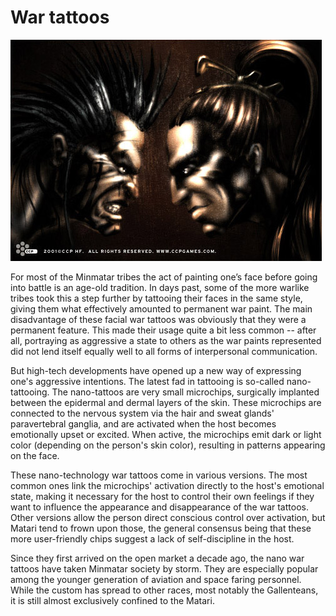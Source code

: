 # War tattoos

![War tattoos](../images/war.jpg)

For most of the Minmatar tribes the act of painting one’s face before going into
battle is an age-old tradition. In days past, some of the more warlike tribes
took this a step further by tattooing their faces in the same style, giving them
what effectively amounted to permanent war paint. The main disadvantage of these
facial war tattoos was obviously that they were a permanent feature. This made
their usage quite a bit less common -- after all, portraying as aggressive a
state to others as the war paints represented did not lend itself equally well
to all forms of interpersonal communication.

But high-tech developments have opened up a new way of expressing one's
aggressive intentions. The latest fad in tattooing is so-called nano-tattooing.
The nano-tattoos are very small microchips, surgically implanted between the
epidermal and dermal layers of the skin. These microchips are connected to the
nervous system via the hair and sweat glands' paravertebral ganglia, and are
activated when the host becomes emotionally upset or excited. When active, the
microchips emit dark or light color (depending on the person's skin color),
resulting in patterns appearing on the face.

These nano-technology war tattoos come in various versions. The most common ones
link the microchips' activation directly to the host's emotional state, making
it necessary for the host to control their own feelings if they want to
influence the appearance and disappearance of the war tattoos. Other versions
allow the person direct conscious control over activation, but Matari tend to
frown upon those, the general consensus being that these more user-friendly
chips suggest a lack of self-discipline in the host.

Since they first arrived on the open market a decade ago, the nano war tattoos
have taken Minmatar society by storm. They are especially popular among the
younger generation of aviation and space faring personnel. While the custom has
spread to other races, most notably the Gallenteans, it is still almost
exclusively confined to the Matari.
